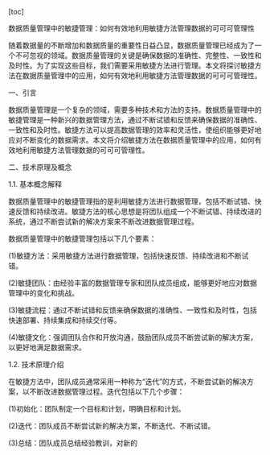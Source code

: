 
[toc]                    
                
                
数据质量管理中的敏捷管理：如何有效地利用敏捷方法管理数据的可可可管理性

随着数据量的不断增加和数据质量的重要性日益凸显，数据质量管理已经成为了一个不可忽视的领域。数据质量管理的关键是确保数据的准确性、完整性、一致性和及时性。为了实现这些目标，我们需要采用敏捷方法进行管理。本文将探讨敏捷方法在数据质量管理中的应用，如何有效地利用敏捷方法管理数据的可可可管理性。

一、引言

数据质量管理是一个复杂的领域，需要多种技术和方法的支持。数据质量管理中的敏捷管理是一种新兴的数据管理方法，通过不断试错和反馈来确保数据的准确性、一致性和及时性。敏捷方法可以提高数据管理的效率和灵活性，使组织能够更好地应对不断变化的数据需求。本文将介绍敏捷方法在数据质量管理中的应用，如何有效地利用敏捷方法管理数据的可可可管理性。

二、技术原理及概念

1.1. 基本概念解释

数据质量管理中的敏捷管理指的是利用敏捷方法进行数据管理，包括不断试错、快速反馈和持续改进。敏捷方法的核心思想是将团队组成一个不断试错、持续改进的系统，通过不断尝试新的解决方案来不断改进数据管理过程。

数据质量管理中的敏捷管理包括以下几个要素：

(1)敏捷方法：采用敏捷方法进行数据管理，包括快速反馈、持续改进和不断试错。

(2)敏捷团队：由经验丰富的数据管理专家和团队成员组成，能够更好地应对数据管理中的变化和挑战。

(3)敏捷流程：通过不断试错和反馈来确保数据的准确性、一致性和及时性，包括快速部署、持续集成和持续交付等。

(4)敏捷文化：强调团队合作和开放沟通，鼓励团队成员不断尝试新的解决方案，以更好地满足数据需求。

1.2. 技术原理介绍

在敏捷方法中，团队成员通常采用一种称为“迭代”的方式，不断尝试新的解决方案，以不断改进数据管理过程。迭代包括以下几个步骤：

(1)初始化：团队制定一个目标和计划，明确目标和计划。

(2)迭代：团队成员不断尝试新的解决方案，不断迭代、不断试错。

(3)总结：团队成员总结经验教训，对新的

